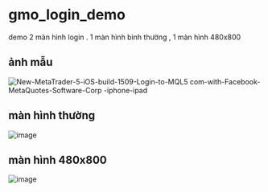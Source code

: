# gmo_login_demo

demo 2 màn hình login . 1 màn hình bình thường , 1 màn hình 480x800

## ảnh mẫu

![New-MetaTrader-5-iOS-build-1509-Login-to-MQL5 com-with-Facebook-MetaQuotes-Software-Corp -iphone-ipad](https://user-images.githubusercontent.com/52748746/108822678-fdc44a80-75f1-11eb-868d-f14f551f700f.png)



## màn hình thường

![image](https://user-images.githubusercontent.com/52748746/109100974-76451b80-7758-11eb-8433-14bc6fa6dcd5.png)


## màn hình 480x800

![image](https://user-images.githubusercontent.com/52748746/108970307-80154300-76b4-11eb-9a8c-2e43e4bd758c.png)




